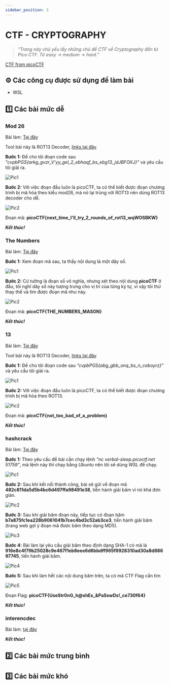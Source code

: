 ```yaml
---
sidebar_position: 3
---
```


# CTF - CRYPTOGRAPHY

> _"Trang này chủ yếu lấy những chủ đề CTF về Cryptography đến từ Pico CTF. Từ easy -> medium -> hard."_

[CTF from picoCTF](https://play.picoctf.org/)

## ⚙️ Các công cụ được sử dụng để làm bài

- WSL

## 1️⃣ Các bài mức dễ

### Mod 26

Bài làm: [Tại đây](https://play.picoctf.org/practice/challenge/144?page=5)

Tool bài này là ROT13 Decoder, [links tại đây](https://cryptii.com/pipes/rot13-decoder)

**Bước 1:** Đề cho tôi đoạn code sau *"cvpbPGS\{arkg_gvzr_V'yy_gel_2_ebhaqf_bs_ebg13_jdJBFOXJ\}"* và yêu cầu tôi giải ra.

![Pic1](../CTF/img/Cryptography/Mod26/1.png)

**Bước 2:** Với việc đoạn đầu luôn là picoCTF, ta có thể biết được đoạn chương trình bị mã hóa theo kiểu mod26, mà nó lại trùng với ROT13 nên dùng ROT13 decoder cho dễ.

![Pic2](../CTF/img/Cryptography/Mod26/2.png)

Đoạn mã: **picoCTF\{next_time_I'll_try_2_rounds_of_rot13_wqWOSBKW\}**

***Kết thúc!***

### The Numbers

Bài làm: [Tại đây](https://play.picoctf.org/practice/challenge/68?page=6)

**Bước 1:** Xem đoạn mã sau, ta thấy nội dung là một dãy số.

![Pic1](../CTF/img/Cryptography/Numbers/1.png)

**Bước 2:** Cứ tưởng là đoạn số vô nghĩa, nhưng xét theo nội dung **picoCTF** ở đầu, tôi nghĩ dãy số này tượng trưng cho vị trí của từng ký tự, vì vậy tôi thử thay thế và tìm được đoạn mã như này.

![Pic2](../CTF/img/Cryptography/Numbers/2.png)

Đoạn mã: **picoCTF\{THE_NUMBERS_MASON\}**

***Kết thúc!***

### 13

Bài làm: [Tại đây](https://play.picoctf.org/practice/challenge/62?page=6)

Tool bài này là ROT13 Decoder, [links tại đây](https://cryptii.com/pipes/rot13-decoder)

**Bước 1:** Đề cho tôi đoạn code sau *"cvpbPGS\{abg_gbb_onq_bs_n_ceboyrz\}"* và yêu cầu tôi giải ra.

![Pic1](../CTF/img/Cryptography/13/1.png)

**Bước 2:** Với việc đoạn đầu luôn là picoCTF, ta có thể biết được đoạn chương trình bị mã hóa theo ROT13.

![Pic2](../CTF/img/Cryptography/13/2.png)

Đoạn mã: **picoCTF\{not_too_bad_of_a_problem\}**

***Kết thúc!***

### hashcrack

Bài làm: [Tại đây](https://play.picoctf.org/practice/challenge/475?page=1)

**Bước 1:** Theo yêu cầu đề bài cần chạy lệnh *"nc verbal-sleep.picoctf.net 51759"*, mà lệnh này thì chạy bằng *Ubuntu* nên tôi sẽ dùng *WSL* để chạy.

![Pic1](../CTF/img/Cryptography/hashcrack/1.png)

**Bước 2:** Sau khi kết nối thành công, bài sẽ gửi về đoạn mã **482c811da5d5b4bc6d497ffa98491e38**, tiến hành giải băm vì nó khá đơn giản.

![Pic2](../CTF/img/Cryptography/hashcrack/2.png)

**Bước 3:** Sau khi giải băm đoạn này, tiếp tục có đoạn băm **b7a875fc1ea228b9061041b7cec4bd3c52ab3ce3**, tiến hành giải băm (trang web gợi ý đoạn mã được băm theo dạng MD5).

![Pic3](../CTF/img/Cryptography/hashcrack/3.png)

**Bước 4:** Bài làm lại yêu cầu giải băm theo định dạng SHA-1 có mã là **916e8c4f79b25028c9e467f1eb8eee6d6bbdff965f9928310ad30a8d88697745**, tiến hành giải băm.

![Pic4](../CTF/img/Cryptography/hashcrack/4.png)

**Bước 5:** Sau khi làm hết các nội dung băm trên, ta có mã CTF Flag cần tìm

![Pic5](../CTF/img/Cryptography/hashcrack/5.png)

Đoạn Flag: **picoCTF\{UseStr0nG_h@shEs_&PaSswDs!_ce730f64\}**

***Kết thúc!***

### interencdec

Bài làm: [tại đây](https://play.picoctf.org/practice/challenge/418?page=3)

***Kết thúc!***

## 2️⃣ Các bài mức trung bình

## 3️⃣ Các bài mức khó

